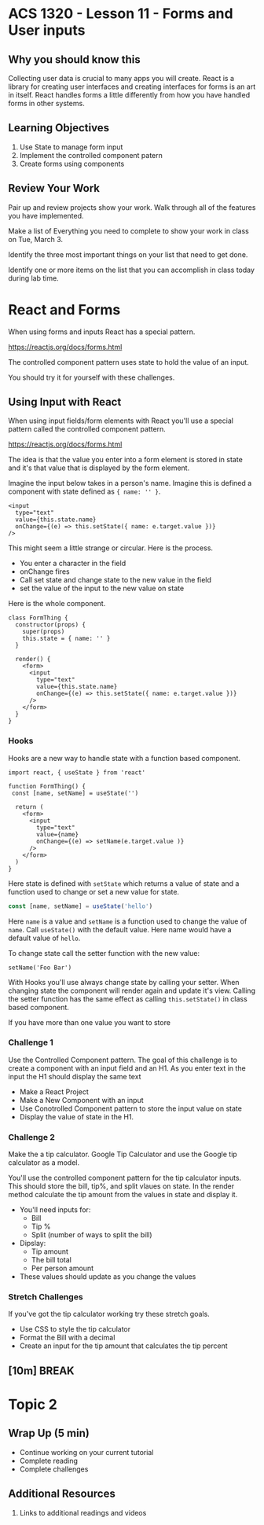 <!-- .slide: data-background="./Images/header.svg" data-background-repeat="none" data-background-size="40% 40%" data-background-position="center 10%" class="header" -->
# ACS 1320 - Lesson 11 - Forms and User inputs

<!-- Put a link to the slides so that students can find them -->

<!-- ➡️ [**Slides**](/Syllabus-Template/Slides/Lesson1.html ':ignore') -->

<!-- > -->

## Why you should know this

Collecting user data is crucial to many apps you will create. React is a library for creating user interfaces and creating interfaces for forms is an art in itself. React handles forms a little differently from how you have handled forms in other systems. 

<!-- > -->

## Learning Objectives

1. Use State to manage form input
1. Implement the controlled component patern
1. Create forms using components

<!-- > -->

## Review Your Work

Pair up and review projects show your work. Walk through all of the features you have implemented.

Make a list of Everything you need to complete to show your work in class on Tue, March 3.

Identify the three most important things on your list that need to get done.

Identify one or more items on the list that you can accomplish in class today during lab time.

<!-- > -->

# React and Forms

When using forms and inputs React has a special pattern.

https://reactjs.org/docs/forms.html

<!-- > -->

The controlled component pattern uses state to hold the value of an input. 

You should try it for yourself with these challenges. 

## Using Input with React

When using input fields/form elements with React you'll use a special pattern called the controlled component pattern. 

https://reactjs.org/docs/forms.html

The idea is that the value you enter into a form element is stored in state and it's that value that is displayed by the form element. 

Imagine the input below takes in a person's name. Imagine this is defined a component with state defined as `{ name: '' }`.

```JS 
<input 
  type="text"
  value={this.state.name}
  onChange={(e) => this.setState({ name: e.target.value })}
/>
```

This might seem a little strange or circular. Here is the process. 

- You enter a character in the field
- onChange fires
- Call set state and change state to the new value in the field
- set the value of the input to the new value on state

Here is the whole component. 

```JS
class FormThing {
  constructor(props) {
    super(props)
    this.state = { name: '' }
  }

  render() {
    <form>
      <input 
        type="text"
        value={this.state.name}
        onChange={(e) => this.setState({ name: e.target.value })}
      />
    </form>
  }
}
```

### Hooks 

Hooks are a new way to handle state with a function based component. 

```JS
import react, { useState } from 'react'

function FormThing() {
 const [name, setName] = useState('')

  return (
    <form>
      <input 
        type="text"
        value={name}
        onChange={(e) => setName(e.target.value )}
      />
    </form>
  )
}
```

Here state is defined with `setState` which returns a value of state and a function used to change or set a new value for state. 

```js
const [name, setName] = useState('hello')
```

Here `name` is a value and `setName` is a  function used to change the value of `name`. Call `useState()` with the default value. Here name would have a default value of `hello`.

To change state call the setter function with the new value: 

```JS
setName('Foo Bar')
```
 With Hooks you'll use always change state by calling your setter. When changing state the component will render again and update it's view. Calling the setter function has the same effect as calling `this.setState()` in class based component. 

 If you have more than one value you want to store 

<!-- > -->

### Challenge 1

Use the Controlled Component pattern. The goal of this challenge is to create a component with an input field and an H1. As you enter text in the input the H1 should display the same text

- Make a React Project
- Make a New Component with an input
- Use Conotrolled Component pattern to store the input value on state
- Display the value of state in the H1. 

<!-- > -->

### Challenge 2

Make the a tip calculator. Google Tip Calculator and use the Google tip calculator as a model.

You'll use the controlled component pattern for the tip calculator inputs. This should store the bill, tip%, and split vlaues on state. In the render method calculate the tip amount from the values in state and display it. 

- You'll need inputs for: 
  - Bill
  - Tip %
  - Split (number of ways to split the bill)
- Dipslay: 
  - Tip amount
  - The bill total 
  - Per person amount
- These values should update as you change the values

### Stretch Challenges

If you've got the tip calculator working try these stretch goals. 

- Use CSS to style the tip calculator
- Format the Bill with a decimal
- Create an input for the tip amount that calculates the tip percent

<!-- .slide: data-background="#087CB8" -->
## [**10m**] BREAK

<!-- > -->

# Topic 2

<!-- > -->

## Wrap Up (5 min)

- Continue working on your current tutorial
- Complete reading
- Complete challenges

<!-- > -->

## Additional Resources

1. Links to additional readings and videos

<!-- > -->

<!-- ## Minute-by-Minute

| **Elapsed** | **Time** | **Activity** |
| ----------- | -------- | ------------ |
| 0:00 | 0:05 | [Why you should know this](#why-you-should-know-this) |
| 0:05 | 0:15 | [Learning Objectives](#learning-objectives) |
| 0:20 | 0:30 | In Class Activity I |
| 0:50 | 0:10 | BREAK |
| 1:00 | 0:45 | In Class Activity II |
| 1:45 | 0:05 | Wrap up review objectives | -->
